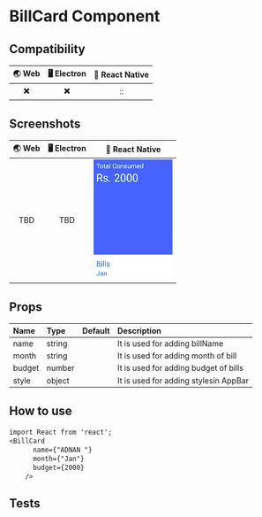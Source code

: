 #  BillCard Component

## Compatibility

| 🌏 Web                   | 🖥 Electron              | 📱 React Native |
| :----------------------: | :----------------------: | :-------------: |
| :heavy_multiplication_x: | :heavy_multiplication_x: | ::              |

## Screenshots

| 🌏 Web | 🖥 Electron | 📱 React Native                         |
| :----: | :---------: | :-------------------------------------: |
| TBD    | TBD         | ![BillCard](./Screenshots/BillCard.png) |

## Props

| Name   | Type   | Default | Description                           |
| :----- | :----- | :------ | :------------------------------------ |
| name   | string |         | It is used for adding billName        |
| month  | string |         | It is used for adding month of bill   |
| budget | number |         | It is used for adding budget of bills |
| style  | object |         | It is used for adding stylesin AppBar |


## How to use

```react
import React from 'react';
<BillCard
      name={"ADNAN "}
      month={"Jan"}
      budget={2000}
    />
```

## Tests


